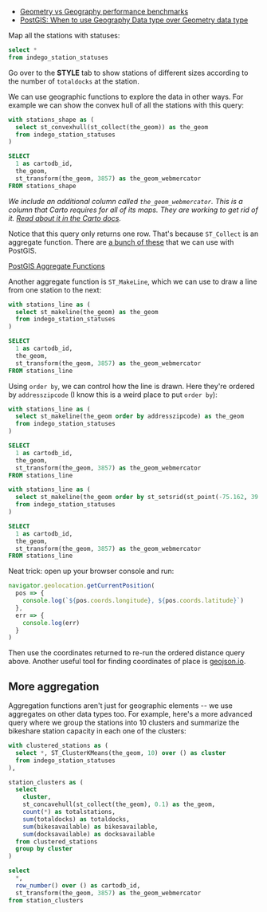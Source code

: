 
* [Geometry vs Geography performance benchmarks](https://medium.com/coord/postgis-performance-showdown-geometry-vs-geography-ec99967da4f0)
* [PostGIS: When to use Geography Data type over Geometry data type](https://postgis.net/docs/manual-2.4/using_postgis_dbmanagement.html#PostGIS_GeographyVSGeometry)

Map all the stations with statuses:

```sql
select *
from indego_station_statuses
```

Go over to the **STYLE** tab to show stations of different sizes according to the number of `totaldocks` at the station.

We can use geographic functions to explore the data in other ways. For example we can show the convex hull of all the stations with this query:

```sql
with stations_shape as (
  select st_convexhull(st_collect(the_geom)) as the_geom
  from indego_station_statuses
)

SELECT
  1 as cartodb_id,
  the_geom,
  st_transform(the_geom, 3857) as the_geom_webmercator
FROM stations_shape
```

_We include an additional column called `the_geom_webmercator`. This is a column that Carto requires for all of its maps. They are working to get rid of it. [Read about it in the Carto docs](https://carto.com/help/working-with-data/tips-for-geospatial-analysis/#about-the_geom_webmercator)._

Notice that this query only returns one row. That's because `ST_Collect` is an aggregate function. There are [a bunch of these](https://postgis.net/docs/PostGIS_Special_Functions_Index.html#PostGIS_Aggregate_Functions) that we can use with PostGIS.

[PostGIS Aggregate Functions](https://postgis.net/docs/PostGIS_Special_Functions_Index.html#PostGIS_Aggregate_Functions)

Another aggregate function is `ST_MakeLine`, which we can use to draw a line from one station to the next:

```sql
with stations_line as (
  select st_makeline(the_geom) as the_geom
  from indego_station_statuses
)

SELECT
  1 as cartodb_id,
  the_geom,
  st_transform(the_geom, 3857) as the_geom_webmercator
FROM stations_line
```

Using `order by`, we can control how the line is drawn. Here they're ordered by `addresszipcode` (I know this is a weird place to put `order by`):

```sql
with stations_line as (
  select st_makeline(the_geom order by addresszipcode) as the_geom
  from indego_station_statuses
)

SELECT
  1 as cartodb_id,
  the_geom,
  st_transform(the_geom, 3857) as the_geom_webmercator
FROM stations_line
```

```sql
with stations_line as (
  select st_makeline(the_geom order by st_setsrid(st_point(-75.162, 39.925), 4326) <-> the_geom) as the_geom
  from indego_station_statuses
)

SELECT
  1 as cartodb_id,
  the_geom,
  st_transform(the_geom, 3857) as the_geom_webmercator
FROM stations_line
```

Neat trick: open up your browser console and run:

```javascript
navigator.geolocation.getCurrentPosition(
  pos => {
    console.log(`${pos.coords.longitude}, ${pos.coords.latitude}`)
  },
  err => {
    console.log(err)
  }
)
```

Then use the coordinates returned to re-run the ordered distance query above. Another useful tool for finding coordinates of place is [geojson.io](https://geojson.io/).

## More aggregation

Aggregation functions aren't just for geographic elements -- we use aggregates on other data types too. For example, here's a more advanced query where we group the stations into 10 clusters and summarize the bikeshare station capacity in each one of the clusters:

```sql
with clustered_stations as (
  select *, ST_ClusterKMeans(the_geom, 10) over () as cluster
  from indego_station_statuses
),

station_clusters as (
  select
    cluster,
    st_concavehull(st_collect(the_geom), 0.1) as the_geom,
    count(*) as totalstations,
    sum(totaldocks) as totaldocks,
    sum(bikesavailable) as bikesavailable,
    sum(docksavailable) as docksavailable
  from clustered_stations
  group by cluster
)

select
  *,
  row_number() over () as cartodb_id,
  st_transform(the_geom, 3857) as the_geom_webmercator
from station_clusters
```
